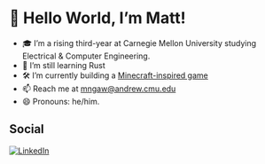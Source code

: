 # 👋 Hello World, I’m Matt!
- 🎓 I’m a rising third-year at Carnegie Mellon University studying Electrical & Computer Engineering.
- 🦀 I’m still learning Rust
- 🛠 I’m currently building a [Minecraft-inspired game](https://github.com/mattngaw/craftracer)
- 📫 Reach me at mngaw@andrew.cmu.edu
- 😄 Pronouns: he/him.

## Social
[![LinkedIn](https://img.shields.io/badge/linkedin-%230077B5.svg?style=for-the-badge&logo=linkedin&logoColor=white)](https://www.linkedin.com/in/mattngaw)
